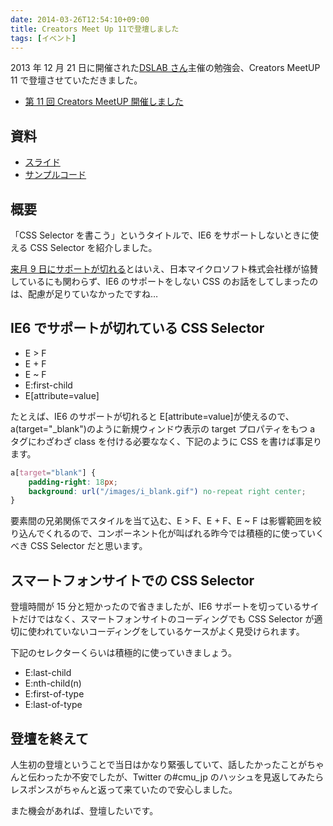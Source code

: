 ```yaml
---
date: 2014-03-26T12:54:10+09:00
title: Creators Meet Up 11で登壇しました
tags: [イベント]
---
```


2013 年 12 月 21 日に開催された[DSLAB さん](http://lab.designsatellites.jp/)主催の勉強会、Creators MeetUP 11 で登壇させていただきました。

- [第 11 回 Creators MeetUP 開催しました](http://lab.designsatellites.jp/?p=2212)

## 資料

- [スライド](http://kzhrk.github.io/css-selector/slide/)
- [サンプルコード](http://kzhrk.github.io/css-selector/sample/)

## 概要

「CSS Selector を書こう」というタイトルで、IE6 をサポートしないときに使える CSS Selector を紹介しました。

[来月 9 日にサポートが切れる](https://www.microsoft.com/ja-jp/windows/lifecycle/xp_eos.aspx)とはいえ、日本マイクロソフト株式会社様が協賛しているにも関わらず、IE6 のサポートをしない CSS のお話をしてしまったのは、配慮が足りていなかったですね…

## IE6 でサポートが切れている CSS Selector

- E > F
- E + F
- E ~ F
- E:first-child
- E[attribute=value]

たとえば、IE6 のサポートが切れると E[attribute=value]が使えるので、a(target="\_blank")のように新規ウィンドウ表示の target プロパティをもつ a タグにわざわざ class を付ける必要ななく、下記のように CSS を書けば事足ります。

```css
a[target="blank"] {
	padding-right: 18px;
	background: url("/images/i_blank.gif") no-repeat right center;
}
```

要素間の兄弟関係でスタイルを当て込む、E > F、E + F、E ~ F は影響範囲を絞り込んでくれるので、コンポーネント化が叫ばれる昨今では積極的に使っていくべき CSS Selector だと思います。

## スマートフォンサイトでの CSS Selector

登壇時間が 15 分と短かったので省きましたが、IE6 サポートを切っているサイトだけではなく、スマートフォンサイトのコーディングでも CSS Selector が適切に使われていないコーディングをしているケースがよく見受けられます。

下記のセレクターくらいは積極的に使っていきましょう。

- E:last-child
- E:nth-child(n)
- E:first-of-type
- E:last-of-type

## 登壇を終えて

人生初の登壇ということで当日はかなり緊張していて、話したかったことがちゃんと伝わったか不安でしたが、Twitter の#cmu_jp のハッシュを見返してみたらレスポンスがちゃんと返って来ていたので安心しました。

また機会があれば、登壇したいです。
